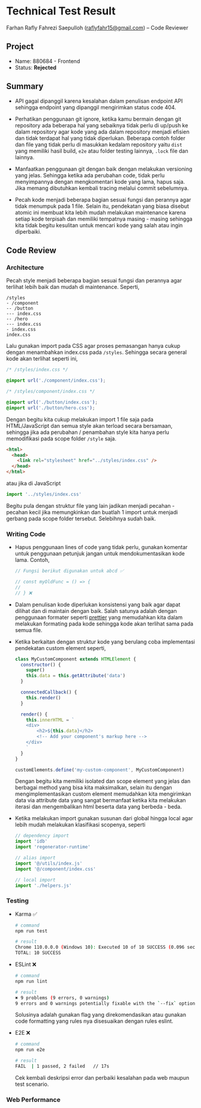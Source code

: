 # Technical Test Result

Farhan Rafly Fahrezi Saepulloh (raflyfahr15@gmail.com) – Code Reviewer

## Project

- Name: 880684 - Frontend
- Status: <b>Rejected</b>

## Summary

- API gagal dipanggil karena kesalahan dalam penulisan endpoint API sehingga endpoint yang dipanggil mengirimkan status code 404.

- Perhatikan penggunaan git ignore, ketika kamu bermain dengan git repository ada beberapa hal yang sebaiknya tidak perlu di up/push ke dalam repository agar kode yang ada dalam repository menjadi efisien dan tidak terdapat hal yang tidak diperlukan. Beberapa contoh folder dan file yang tidak perlu di masukkan kedalam repository yaitu `dist` yang memiliki hasil build, `e2e` atau folder testing lainnya, `.lock` file dan lainnya.
- Manfaatkan penggunaan git dengan baik dengan melakukan versioning yang jelas. Sehingga ketika ada perubahan code, tidak perlu menyimpannya dengan mengkomentari kode yang lama, hapus saja. Jika memang dibutuhkan kembali tracing melalui commit sebelumnya.
- Pecah kode menjadi beberapa bagian sesuai fungsi dan perannya agar tidak menumpuk pada 1 file. Selain itu, pendekatan yang biasa disebut atomic ini membuat kita lebih mudah melakukan maintenance karena setiap kode terpisah dan memiliki tempatnya masing - masing sehingga kita tidak begitu kesulitan untuk mencari kode yang salah atau ingin diperbaiki.

## Code Review

### Architecture

Pecah style menjadi beberapa bagian sesuai fungsi dan perannya agar terlihat lebih baik dan mudah di maintenance. Seperti,

```
/styles
- /component
-- /button
--- index.css
-- /hero
--- index.css
- index.css
index.css
```

Lalu gunakan import pada CSS agar proses pemasangan hanya cukup dengan menambahkan index.css pada `/styles`. Sehingga secara general kode akan terlihat seperti ini,

```css
/* /styles/index.css */

@import url('./component/index.css');
```

```css
/* /styles/component/index.css */

@import url('./button/index.css');
@import url('./button/hero.css');
```

Dengan begitu kita cukup melakukan import 1 file saja pada HTML/JavaScript dan semua style akan terload secara bersamaan, sehingga jika ada perubahan / penambahan style kita hanya perlu memodifikasi pada scope folder `/style` saja.

```html
<html>
  <head>
    <link rel="stylesheet" href="../styles/index.css" />
  </head>
</html>
```

atau jika di JavaScript

```javascript
import '../styles/index.css'
```

Begitu pula dengan struktur file yang lain jadikan menjadi pecahan - pecahan kecil jika memungkinkan dan buatlah 1 import untuk menjadi gerbang pada scope folder tersebut. Selebihnya sudah baik.

### Writing Code

- Hapus penggunaan lines of code yang tidak perlu, gunakan komentar untuk penggunaan petunjuk jangan untuk mendokumentasikan kode lama. Contoh,

  ```javascript
  // Fungsi berikut digunakan untuk abcd ✅
  ```

  ```javascript
  // const myOldFunc = () => {
  //
  // } ❌
  ```

- Dalam penulisan kode diperlukan konsistensi yang baik agar dapat dilihat dan di maintain dengan baik. Salah satunya adalah dengan penggunaan formater seperti [prettier](https://prettier.io/) yang memudahkan kita dalam melakukan formating pada kode sehingga kode akan terlihat sama pada semua file.

- Ketika berkaitan dengan struktur kode yang berulang coba implementasi pendekatan custom element seperti,

  ```javascript
  class MyCustomComponent extends HTMLElement {
    constructor() {
      super()
      this.data = this.getAttribute('data')
    }

    connectedCallback() {
      this.render()
    }

    render() {
      this.innerHTML = `
      <div>
          <h2>${this.data}</h2>
          <!-- Add your component's markup here -->
      </div>
      `
    }
  }

  customElements.define('my-custom-component', MyCustomComponent)
  ```

  Dengan begitu kita memiliki isolated dan scope element yang jelas dan berbagai method yang bisa kita maksimalkan, selain itu dengan mengimplementasikan custom element memudahkan kita mengirimkan data via attribute data yang sangat bermanfaat ketika kita melakukan iterasi dan mengembalikan html beserta data yang berbeda - beda.

- Ketika melakukan import gunakan susunan dari global hingga local agar lebih mudah melakukan klasifikasi scopenya, seperti

  ```javascript
  // dependency import
  import 'idb'
  import 'regenerator-runtime'

  // alias import
  import '@/utils/index.js'
  import '@/component/index.css'

  // local import
  import './helpers.js'
  ```

### Testing

- Karma ✅ <br/>

  ```bash
  # command
  npm run test

  # result
  Chrome 110.0.0.0 (Windows 10): Executed 10 of 10 SUCCESS (0.096 secs / 0.066 secs)
  TOTAL: 10 SUCCESS
  ```

- ESLint ❌ <br/>

  ```bash
  # command
  npm run lint

  # result
  ✖ 9 problems (9 errors, 0 warnings)
  9 errors and 0 warnings potentially fixable with the `--fix` option.
  ```

  Solusinya adalah gunakan flag yang direkomendasikan atau gunakan code formatting yang rules nya disesuaikan dengan rules eslint.

- E2E ❌ <br/>

  ```bash
  # command
  npm run e2e

  # result
  FAIL  | 1 passed, 2 failed   // 17s
  ```

  Cek kembali deskripsi error dan perbaiki kesalahan pada web maupun test scenario.

### Web Performance
